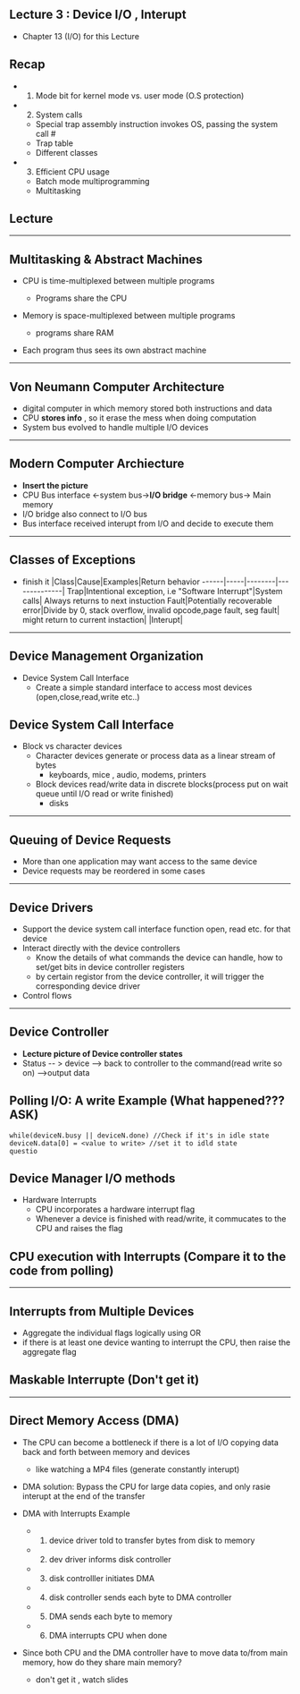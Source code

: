 Lecture 3 : Device I/O , Interupt
------------------------------------
* Chapter 13 (I/O) for this Lecture

Recap
-------
  * 1. Mode bit for kernel mode vs. user mode (O.S protection)
  * 2. System calls
      - Special trap assembly instruction invokes OS, passing the system call #
      - Trap table
      - Different classes
  * 3. Efficient CPU usage
      - Batch mode multiprogramming
      - Multitasking
      
 
Lecture
-------

******************************************

Multitasking & Abstract Machines
----------------------------------
* CPU is time-multiplexed between multiple programs
  - Programs share the CPU

* Memory is space-multiplexed between multiple programs
  - programs share RAM
 
* Each program thus sees its own abstract machine

******************************************

Von Neumann Computer Architecture
----------------------------------
 * digital computer in which memory stored both instructions and data
 * CPU **stores info** , so it erase the mess when doing computation 
 * System bus evolved to handle multiple I/O devices

******************************************

Modern Computer Archiecture
-----------------------------
* **Insert the picture**
* CPU Bus interface <-system bus->**I/O bridge** <-memory bus-> Main memory
* I/O bridge also connect to I/O bus
* Bus interface received interupt from I/O and decide to execute them

******************************************

Classes of Exceptions
----------------------
* finish it
|Class|Cause|Examples|Return behavior
------|-----|--------|--------------|
Trap|Intentional exception, i.e "Software Interrupt"|System calls| Always returns to next instuction
Fault|Potentially recoverable error|Divide by 0, stack overflow, invalid opcode,page fault, seg fault| might return to current instaction|
|Interupt|

******************************************

Device Management Organization
--------------------------------
* Device System Call Interface
  - Create a simple standard interface to access most devices (open,close,read,write etc..)
  

Device System Call Interface
-----------------------------
* Block vs character devices
  - Character devices generate or process data as a linear stream of bytes
    - keyboards, mice , audio, modems, printers
  - Block devices read/write data in discrete blocks(process put on wait queue until I/O read or write finished)
    - disks

******************************************

Queuing of Device Requests
----------------------------
* More than one application may want access to the same device
* Device requests may be reordered in some cases

******************************************

Device Drivers 
------------------
* Support the device system call interface function open, read etc. for that device
* Interact directly with the device controllers
  - Know the details of what commands the device can handle, how to set/get bits in device controller registers
  - by certain registor from the device controller, it will trigger the corresponding device driver
* Control flows

******************************************

Device Controller
------------------------------------
* **Lecture picture of Device controller states**
* Status -- > device --> back to controller to the command(read write so on) -->output data

Polling I/O: A write Example (What happened??? ASK)
---------------------------
```
while(deviceN.busy || deviceN.done) //Check if it's in idle state
deviceN.data[0] = <value to write> //set it to idld state
questio

```

Device Manager I/O methods
-------------------
* Hardware Interrupts
  - CPU incorporates a hardware interrupt flag
  - Whenever a device is finished with read/write, it commucates to the CPU and raises the flag


CPU execution with Interrupts (Compare it to the code from polling)
-------------------------------------------------------------------

******************************************


Interrupts from Multiple Devices
-----------------------------------
* Aggregate the individual flags logically using OR
* if there is at least one device wanting to interrupt the CPU, then raise the aggregate flag


Maskable Interrupte (Don't get it)
----------------------------------

******************************************

Direct Memory Access (DMA)
------------------------------
* The CPU can become a bottleneck if there is a lot of I/O copying data back and forth between memory and devices
  - like watching a MP4 files (generate constantly interupt)

* DMA solution: Bypass the CPU for large data copies, and only rasie interupt at the end of the transfer
* DMA with Interrupts Example
  - 1. device driver told to transfer bytes from disk to memory
  - 2. dev driver informs disk controller
  - 3. disk controlller initiates DMA
  - 4. disk controller sends each byte to DMA controller
  - 5. DMA sends each byte to memory
  - 6. DMA interrupts CPU when done

* Since both CPU and the DMA controller have to move data to/from main memory, how do they share main memory?
  - don't get it , watch slides



